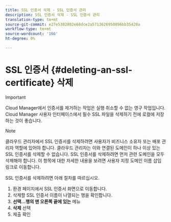 ```yaml
---
title: SSL 인증서 삭제 - SSL 인증서 관리
description: SSL 인증서 삭제 - SSL 인증서 관리
translation-type: tm+mt
source-git-commit: e27e5302802e68dce2a5713626950896bb35420a
workflow-type: tm+mt
source-wordcount: '166'
ht-degree: 0%

---
```



# SSL 인증서 {#deleting-an-ssl-certificate} 삭제

>[!IMPORTANT]
>Cloud Manager에서 인증서를 제거하는 작업은 실행 취소할 수 없는 영구 작업입니다. Cloud Manager 사용자 인터페이스에서 필수 SSL 파일을 삭제하기 전에 로컬에 저장하는 것이 좋습니다.

>[!NOTE]
>클라우드 관리자에서 SSL 인증서를 삭제하려면 사용자가 비즈니스 소유자 또는 배포 관리자 역할에 있어야 합니다. 클라우드 관리자는 이와 연결된 도메인이 하나 이상 있는 SSL 인증서를 삭제할 수 없습니다.  SSL 인증서를 삭제하려면 먼저 관련 도메인을 모두 삭제해야 합니다. 이 항목에 대한 자세한 내용을 보려면 사용자 지정 도메인 이름 삽입 링크로 이동합니다.

SSL 인증서를 삭제하려면 아래 절차를 따르십시오.

1. 환경 페이지에서 SSL 인증서 화면으로 이동합니다.
1. 삭제할 SSL 인증서 이름이 나열되는 행을 확인합니다.
1. **선택...행의 맨 오른쪽 끝에 있는** 메뉴
1. **삭제** 선택
1. 제출 확인

